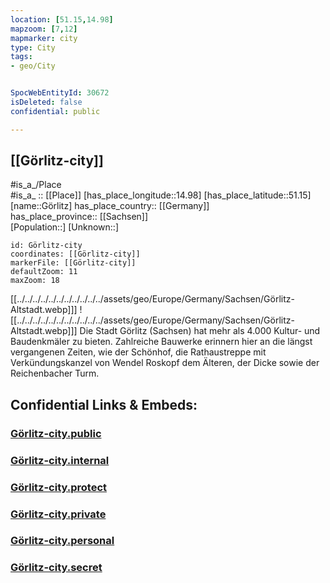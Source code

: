 ```yaml
---
location: [51.15,14.98] 
mapzoom: [7,12] 
mapmarker: city 
type: City
tags:
- geo/City


SpocWebEntityId: 30672
isDeleted: false
confidential: public

---
```


## [[Görlitz-city]] 

#is_a_/Place  
#is_a_ :: [[Place]] 
[has_place_longitude::14.98] 
[has_place_latitude::51.15] 
[name::Görlitz] 
has_place_country:: [[Germany]]  
has_place_province:: [[Sachsen]]  
[Population::] 
[Unknown::] 


```leaflet
id: Görlitz-city
coordinates: [[Görlitz-city]] 
markerFile: [[Görlitz-city]] 
defaultZoom: 11 
maxZoom: 18
```

[[../../../../../../../../../../../assets/geo/Europe/Germany/Sachsen/Görlitz-Altstadt.webp]]] ![[../../../../../../../../../../../assets/geo/Europe/Germany/Sachsen/Görlitz-Altstadt.webp]]] 
Die Stadt Görlitz (Sachsen) hat mehr als 4.000 Kultur- und Baudenkmäler zu bieten. 
Zahlreiche Bauwerke erinnern hier an die längst vergangenen Zeiten, 
wie der Schönhof, die Rathaustreppe 
mit Verkündungskanzel von Wendel Roskopf dem Älteren, 
der Dicke sowie der Reichenbacher Turm.


## Confidential Links & Embeds: 

### [Görlitz-city.public](/_public/\Earth\Continent\Europe\Europe~Central\Germany\Germany~East\Sachsen\counties~Sachsen\Görlitz\cities~GörlitzGörlitz-city.public.md) 

### [Görlitz-city.internal](/_internal/\Earth\Continent\Europe\Europe~Central\Germany\Germany~East\Sachsen\counties~Sachsen\Görlitz\cities~GörlitzGörlitz-city.internal.md) 

### [Görlitz-city.protect](/_protect/\Earth\Continent\Europe\Europe~Central\Germany\Germany~East\Sachsen\counties~Sachsen\Görlitz\cities~GörlitzGörlitz-city.protect.md) 

### [Görlitz-city.private](/_private/\Earth\Continent\Europe\Europe~Central\Germany\Germany~East\Sachsen\counties~Sachsen\Görlitz\cities~GörlitzGörlitz-city.private.md) 

### [Görlitz-city.personal](/_personal/\Earth\Continent\Europe\Europe~Central\Germany\Germany~East\Sachsen\counties~Sachsen\Görlitz\cities~GörlitzGörlitz-city.personal.md) 

### [Görlitz-city.secret](/_secret/\Earth\Continent\Europe\Europe~Central\Germany\Germany~East\Sachsen\counties~Sachsen\Görlitz\cities~GörlitzGörlitz-city.secret.md)


